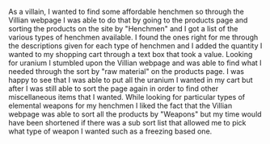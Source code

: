 As a villain, I wanted to find some affordable henchmen so through the Villian webpage I was able to do that by going to the products page and sorting the products on the site by "Henchmen" and I got a list of the various types of henchmen available. I found the ones right for me through the descriptions given for each type of henchmen and I added the quantity I wanted to my shopping cart through a text box that took a value.
Looking for uranium I stumbled upon the Villian webpage and was able to find what I needed through the sort by "raw material" on the products page. I was happy to see that I was able to put all the uranium I wanted in my cart but after I was still able to sort the page again in order to find other miscellaneous items that I wanted.
While looking for particular types of elemental weapons for my henchmen I liked the fact that the Villian webpage was able to sort all the products by "Weapons" but my time would have been shortened if there was a sub sort list that allowed me to pick what type of weapon I wanted such as a freezing based one.